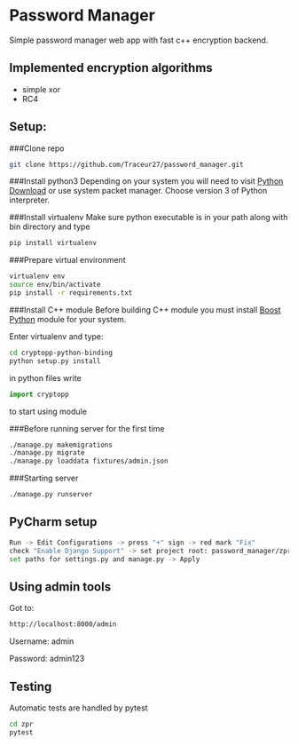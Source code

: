 # Password Manager
Simple password manager web app with fast c++ encryption backend.

## Implemented encryption algorithms
- simple xor
- RC4

## Setup:
###Clone repo
```bash
git clone https://github.com/Traceur27/password_manager.git
```

###Install python3
Depending on your system you will need to visit
[Python Download](https://www.python.org/downloads/) or use system packet
manager. Choose version 3 of Python interpreter.

###Install virtualenv
Make sure python executable is in your path along with bin directory and type
```bash
pip install virtualenv
```

###Prepare virtual environment
```bash
virtualenv env
source env/bin/activate
pip install -r requirements.txt
```

###Install C++ module
Before building C++ module you must install
[Boost Python](http://www.boost.org/libs/python/doc/)
module for your system.

Enter virtualenv and type:
```bash
cd cryptopp-python-binding
python setup.py install
```
in python files write
```python
import cryptopp
```
to start using module

###Before running server for the first time
```bash
./manage.py makemigrations
./manage.py migrate
./manage.py loaddata fixtures/admin.json
```

###Starting server
```bash
./manage.py runserver
```

## PyCharm setup
```bash
Run -> Edit Configurations -> press "+" sign -> red mark "Fix"
check "Enable Django Support" -> set project root: password_manager/zpr
set paths for settings.py and manage.py -> Apply
```

## Using admin tools
Got to:
```bash
http://localhost:8000/admin
```

Username: admin

Password: admin123

## Testing
Automatic tests are handled by pytest
```bash
cd zpr
pytest
```

